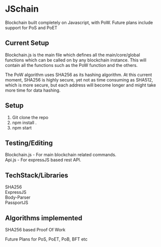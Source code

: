 # JSchain
Blockchain built completely on Javascript, with PoW. Future plans include support for PoS and PoET

## Current Setup
Blockchain.js is the main file which defines all the main/core/global functions which can be called on by any blockchain instance. This will contain all the functions such as the PoW function and the others.

The PoW algorithm uses SHA256 as its hashing algorithm. At this current moment, SHA256 is highly secure, yet not as time consuming as SHA512, which is more secure, but each address will become longer and might take more time for data hashing. 

## Setup

1) Git clone the repo
2) npm install .
3) npm start

## Testing/Editing

Blockchain.js - For main blockchain related commands.  
Api.js - For expressJS based rest API.  

## TechStack/Libraries

SHA256  
ExpressJS  
Body-Parser  
PassportJS  

## Algorithms implemented

SHA256 based Proof Of Work

Future Plans for PoS, PoET, PoB, BFT etc
